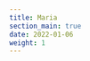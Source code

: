 ```yaml
---
title: Maria
section_main: true
date: 2022-01-06
weight: 1
---
```


<script>
    location.href = "start"
</script>